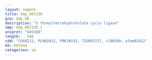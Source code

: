 ```yaml
---
layout: smgene
title: Smp_087230
grp: Smp_08
description: "5 formyltetrahydrofolate cyclo ligase"
smp: Smp_087230.1
uniprot: "G4VJG8"
length:   546
cdd: "COG0212, PLN02812, PRK10333, TIGR02727, cl00360, pfam01812"
kk: K01934
categories: sm
---
```

